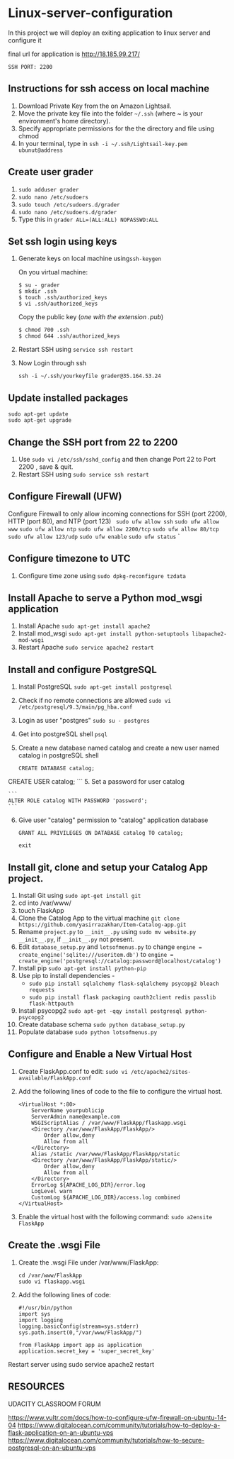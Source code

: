 # Linux-server-configuration

In this project we will deploy an exiting application to linux server and configure it

final url for application is http://18.185.99.217/

`SSH PORT: 2200`


## Instructions for ssh access on local machine

1. Download Private Key from the on Amazon Lightsail.
2. Move the private key file into the folder `~/.ssh` (where ~ is your environment's home directory). 
3. Specify appropriate permissions for the the directory and file using chmod
4. In your terminal, type in
	```ssh -i ~/.ssh/Lightsail-key.pem ubunut@address```

## Create user grader

1. `sudo adduser grader`
2. `sudo nano /etc/sudoers`
3. `sudo touch /etc/sudoers.d/grader`
4. `sudo nano /etc/sudoers.d/grader` 
5.  Type this in `grader ALL=(ALL:ALL) NOPASSWD:ALL`

## Set ssh login using keys

1. Generate keys on local machine using`ssh-keygen`

	On you virtual machine:
	```
	$ su - grader
	$ mkdir .ssh
	$ touch .ssh/authorized_keys
	$ vi .ssh/authorized_keys
	```
	Copy the public key (_one with the extension .pub_) 
  
	```
	$ chmod 700 .ssh
	$ chmod 644 .ssh/authorized_keys
	```
	
3. Restart SSH using `service ssh restart`
4. Now Login through ssh

	`ssh -i ~/.ssh/yourkeyfile grader@35.164.53.24`

## Update installed packages

	sudo apt-get update
	sudo apt-get upgrade

## Change the SSH port from 22 to 2200

1. Use `sudo vi /etc/ssh/sshd_config` and then change Port 22 to Port 2200 , save & quit.
2. Restart SSH using `sudo service ssh restart` 

## Configure Firewall (UFW)

Configure Firewall to only allow incoming connections for SSH (port 2200), HTTP (port 80), and NTP (port 123)
`
sudo ufw allow ssh`
    `sudo ufw allow www`
`sudo ufw allow ntp`
  `sudo ufw allow 2200/tcp`
	`sudo ufw allow 80/tcp`
	`sudo ufw allow 123/udp`
	`sudo ufw enable` 
  `sudo ufw status`
  `
 
## Configure timezone to UTC

1. Configure time zone using `sudo dpkg-reconfigure tzdata`


## Install Apache to serve a Python mod_wsgi application

1. Install Apache `sudo apt-get install apache2`
2. Install mod_wsgi `sudo apt-get install python-setuptools libapache2-mod-wsgi`
3. Restart Apache `sudo service apache2 restart`

## Install and configure PostgreSQL

1. Install PostgreSQL `sudo apt-get install postgresql`
2. Check if no remote connections are allowed `sudo vi /etc/postgresql/9.3/main/pg_hba.conf`
3. Login as user "postgres" `sudo su - postgres`
4. Get into postgreSQL shell `psql`
5. Create a new database named catalog  and create a new user named catalog in postgreSQL shell
	
	```
	CREATE DATABASE catalog;
  CREATE USER catalog;
	```
5. Set a password for user catalog
	
	```
	ALTER ROLE catalog WITH PASSWORD 'password';
	```
6. Give user "catalog" permission to "catalog" application database
	
	```
	GRANT ALL PRIVILEGES ON DATABASE catalog TO catalog;
	```
	
	```
	exit
	```
 
## Install git, clone and setup your Catalog App project.
1. Install Git using `sudo apt-get install git`
2. cd into /var/www/
3. touch FlaskApp
4. Clone the Catalog App to the virtual machine `git clone https://github.com/yasirrazakhan/Item-Catalog-app.git`
5. Rename `project.py` to `__init__.py` using `sudo mv website.py __init__.py`, if `__init__.py` not present.
6. Edit `database_setup.py` and `lotsofmenus.py` to change `engine = create_engine('sqlite:///useritem.db')` to `engine = create_engine('postgresql://catalog:password@localhost/catalog')`
7. Install pip `sudo apt-get install python-pip`
8. Use pip to install dependencies -
	* `sudo pip install sqlalchemy flask-sqlalchemy psycopg2 bleach requests`
	* `sudo pip install flask packaging oauth2client redis passlib flask-httpauth`
9. Install psycopg2 `sudo apt-get -qqy install postgresql python-psycopg2`
10. Create database schema `sudo python database_setup.py`
11. Populate database `sudo python lotsofmenus.py`


## Configure and Enable a New Virtual Host
1. Create FlaskApp.conf to edit: `sudo vi /etc/apache2/sites-available/FlaskApp.conf`
2. Add the following lines of code to the file to configure the virtual host. 
	
	```
	<VirtualHost *:80>
		ServerName yourpublicip
		ServerAdmin name@example.com
		WSGIScriptAlias / /var/www/FlaskApp/flaskapp.wsgi
		<Directory /var/www/FlaskApp/FlaskApp/>
			Order allow,deny
			Allow from all
		</Directory>
		Alias /static /var/www/FlaskApp/FlaskApp/static
		<Directory /var/www/FlaskApp/FlaskApp/static/>
			Order allow,deny
			Allow from all
		</Directory>
		ErrorLog ${APACHE_LOG_DIR}/error.log
		LogLevel warn
		CustomLog ${APACHE_LOG_DIR}/access.log combined
	</VirtualHost>
	```
3. Enable the virtual host with the following command: `sudo a2ensite FlaskApp`

## Create the .wsgi File
1. Create the .wsgi File under /var/www/FlaskApp: 
	
	```
	cd /var/www/FlaskApp
	sudo vi flaskapp.wsgi 
	```
2. Add the following lines of code:
	
	```
	#!/usr/bin/python
	import sys
	import logging
	logging.basicConfig(stream=sys.stderr)
	sys.path.insert(0,"/var/www/FlaskApp/")

	from FlaskApp import app as application
	application.secret_key = 'super_secret_key'
	```
  Restart server using sudo service apache2 restart
  
## RESOURCES

UDACITY CLASSROOM FORUM

https://www.vultr.com/docs/how-to-configure-ufw-firewall-on-ubuntu-14-04
https://www.digitalocean.com/community/tutorials/how-to-deploy-a-flask-application-on-an-ubuntu-vps
https://www.digitalocean.com/community/tutorials/how-to-secure-postgresql-on-an-ubuntu-vps
